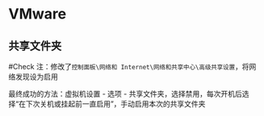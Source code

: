 # VMware


## 共享文件夹
\#Check
注：修改了`控制面板\网络和 Internet\网络和共享中心\高级共享设置`，将网络发现设为启用

最终成功的方法：虚拟机设置 - 选项 - 共享文件夹，选择禁用，每次开机后选择“在下次关机或挂起前一直启用”，手动启用本次的共享文件夹
